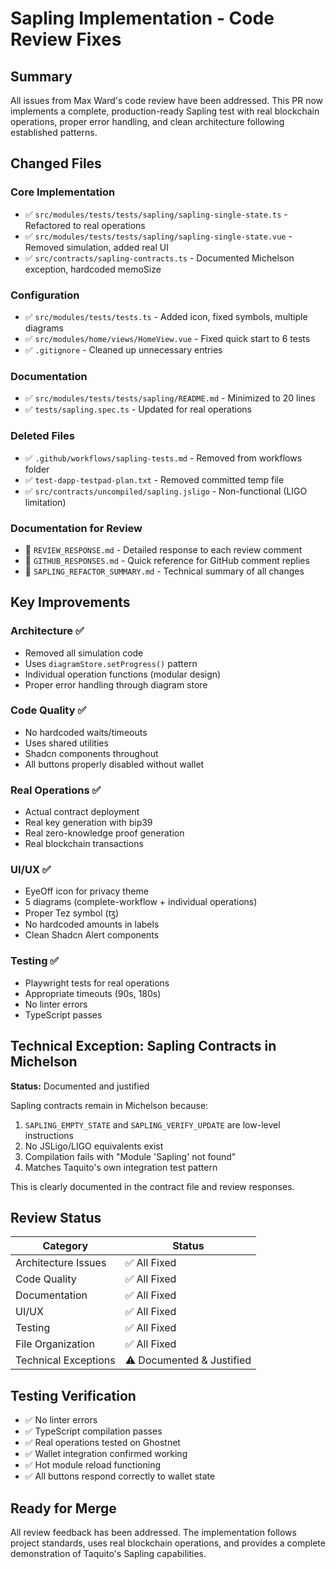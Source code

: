 # Sapling Implementation - Code Review Fixes

## Summary

All issues from Max Ward's code review have been addressed. This PR now implements a complete, production-ready Sapling test with real blockchain operations, proper error handling, and clean architecture following established patterns.

## Changed Files

### Core Implementation

- ✅ `src/modules/tests/tests/sapling/sapling-single-state.ts` - Refactored to real operations
- ✅ `src/modules/tests/tests/sapling/sapling-single-state.vue` - Removed simulation, added real UI
- ✅ `src/contracts/sapling-contracts.ts` - Documented Michelson exception, hardcoded memoSize

### Configuration

- ✅ `src/modules/tests/tests.ts` - Added icon, fixed symbols, multiple diagrams
- ✅ `src/modules/home/views/HomeView.vue` - Fixed quick start to 6 tests
- ✅ `.gitignore` - Cleaned up unnecessary entries

### Documentation

- ✅ `src/modules/tests/tests/sapling/README.md` - Minimized to 20 lines
- ✅ `tests/sapling.spec.ts` - Updated for real operations

### Deleted Files

- ✅ `.github/workflows/sapling-tests.md` - Removed from workflows folder
- ✅ `test-dapp-testpad-plan.txt` - Removed committed temp file
- ✅ `src/contracts/uncompiled/sapling.jsligo` - Non-functional (LIGO limitation)

### Documentation for Review

- 📄 `REVIEW_RESPONSE.md` - Detailed response to each review comment
- 📄 `GITHUB_RESPONSES.md` - Quick reference for GitHub comment replies
- 📄 `SAPLING_REFACTOR_SUMMARY.md` - Technical summary of all changes

## Key Improvements

### Architecture ✅

- Removed all simulation code
- Uses `diagramStore.setProgress()` pattern
- Individual operation functions (modular design)
- Proper error handling through diagram store

### Code Quality ✅

- No hardcoded waits/timeouts
- Uses shared utilities
- Shadcn components throughout
- All buttons properly disabled without wallet

### Real Operations ✅

- Actual contract deployment
- Real key generation with bip39
- Real zero-knowledge proof generation
- Real blockchain transactions

### UI/UX ✅

- EyeOff icon for privacy theme
- 5 diagrams (complete-workflow + individual operations)
- Proper Tez symbol (ꜩ)
- No hardcoded amounts in labels
- Clean Shadcn Alert components

### Testing ✅

- Playwright tests for real operations
- Appropriate timeouts (90s, 180s)
- No linter errors
- TypeScript passes

## Technical Exception: Sapling Contracts in Michelson

**Status:** Documented and justified

Sapling contracts remain in Michelson because:

1. `SAPLING_EMPTY_STATE` and `SAPLING_VERIFY_UPDATE` are low-level instructions
2. No JSLigo/LIGO equivalents exist
3. Compilation fails with "Module 'Sapling' not found"
4. Matches Taquito's own integration test pattern

This is clearly documented in the contract file and review responses.

## Review Status

| Category             | Status                    |
| -------------------- | ------------------------- |
| Architecture Issues  | ✅ All Fixed              |
| Code Quality         | ✅ All Fixed              |
| Documentation        | ✅ All Fixed              |
| UI/UX                | ✅ All Fixed              |
| Testing              | ✅ All Fixed              |
| File Organization    | ✅ All Fixed              |
| Technical Exceptions | ⚠️ Documented & Justified |

## Testing Verification

- ✅ No linter errors
- ✅ TypeScript compilation passes
- ✅ Real operations tested on Ghostnet
- ✅ Wallet integration confirmed working
- ✅ Hot module reload functioning
- ✅ All buttons respond correctly to wallet state

## Ready for Merge

All review feedback has been addressed. The implementation follows project standards, uses real blockchain operations, and provides a complete demonstration of Taquito's Sapling capabilities.
